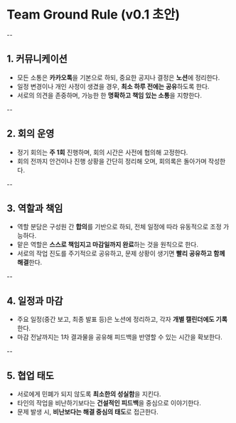 # Team Ground Rule (v0.1 초안)


--

## 1. 커뮤니케이션

* 모든 소통은 **카카오톡**을 기본으로 하되, 중요한 공지나 결정은 **노션**에 정리한다.
* 일정 변경이나 개인 사정이 생겼을 경우, **최소 하루 전에는 공유**하도록 한다.
* 서로의 의견을 존중하며, 가능한 한 **명확하고 책임 있는 소통**을 지향한다.

--

## 2. 회의 운영

* 정기 회의는 **주 1회** 진행하며, 회의 시간은 사전에 협의해 고정한다.
* 회의 전까지 안건이나 진행 상황을 간단히 정리해 오며, 회의록은 돌아가며 작성한다.

--

## 3. 역할과 책임

* 역할 분담은 구성원 간 **합의**를 기반으로 하되, 전체 일정에 따라 유동적으로 조정 가능하다.
* 맡은 역할은 **스스로 책임지고 마감일까지 완료**하는 것을 원칙으로 한다.
* 서로의 작업 진도를 주기적으로 공유하고, 문제 상황이 생기면 **빨리 공유하고 함께 해결**한다.

--

## 4. 일정과 마감

* 주요 일정(중간 보고, 최종 발표 등)은 노션에 정리하고, 각자 **개별 캘린더에도 기록**한다.
* 마감 전날까지는 1차 결과물을 공유해 피드백을 반영할 수 있는 시간을 확보한다.

--

## 5. 협업 태도

* 서로에게 민폐가 되지 않도록 **최소한의 성실함**을 지킨다.
* 타인의 작업을 비난하기보다는 **건설적인 피드백**을 중심으로 이야기한다.
* 문제 발생 시, **비난보다는 해결 중심의 태도**로 접근한다.
